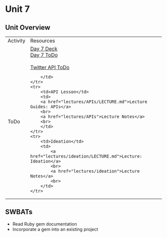 # Unit 7

## Unit Overview

<table>
    <tr>
        <td>Activity</td>
        <td>Resources</td>
    </tr>
    <tr>
        <td>ToDo</td>
        <td>
            <a href="https://docs.google.com/presentation/d/1Vcxj3imPQ2Z0JLWDLJXbfIqiRSzQSip6DvpRd-4FtO4/edit?usp=sharing">Day 7 Deck</a><br>
            <a href="https://github.com/learn-co-curriculum/hs-advanced-software-engineering-day-7-todo">Day 7 ToDo</a><br>
            <br>
            <a href="https://github.com/learn-co-curriculum/twitter-api-todo">Twitter API ToDo</a>

        </td>
    </tr>
    <tr>
        <td>API Lesson</td>
        <td>
        <a href="lectures/APIs/LECTURE.md">Lecture Guides: APIs</a>
        <br>
        <a href="lectures/APIs">Lecture Notes</a>
        <br>
        </td>
    </tr>
    <tr>
        <td>Ideation</td>
        <td>
            <a href="lectures/ideation/LECTURE.md">Lecture: Ideation</a>
            <br>
            <a href="lectures/ideation">Lecture Notes</a>
            <br>
        </td>
    </tr>
</table>

## SWBATs

+ Read Ruby gem documentation
+ Incorporate a gem into an existing project
